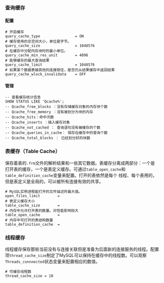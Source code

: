 ### 查询缓存

#### 配置

```properties
# 开启缓存
query_cache_type 				= ON
# 缓存使用的总空间大小，单位是字节。
query_cache_size 				= 1048576
# 在缓存中分配内存块时的最小单位。
query_cache_min_res_unit 		= 4096
# 能够缓存的最大查询结果
query_cache_limit 				= 1048576
# 如果某个数据表被其他的连接锁住，是否仍从结果缓存中返回结果
query_cache_wlock_invalidata	= OFF

```

#### 管理

```mysql
-- 查看缓存统计信息
SHOW STATUS LIKE 'Qcache%'; 
-- Qcache_free_blocks ：没有存储缓存对象的内存块个数
-- Qcache_free_memory ：没有被划分为块的内存
-- Qcache_hits：命中次数
-- Qcache_inserts ：插入缓存对象
-- Qcache_not_cached ： 查询语句没有被缓存的个数
-- Qcache_queries_in_cache： 保存在缓存中的查询个数
-- Qcache_total_blocks ： 已经划分好的块数
```

### 表缓存（Table Cache）

保存着表的`.frm`文件的解析结果和一些其它数据。表缓存分离成两部分：一个是打开表的缓存，一个是表定义缓存。可通过`table_open_cache`和`table_definition_cache`变量来配置。打开的表依然是每个 线程、每个表用的，但是表定义是全局的，可以被所有连接有效的共享。

```properties
# MySQL实例进程能打开的文件描述符最大值。
open_files_limit		=
# 表定义缓存大小
table_cache_size		=
# 内存中允许打开表的数量。对性能影响较大
table_open_cache		=
# 内存中可打开的表结构数量
table_definition_cache	=
```



### 线程缓存

线程缓存保存那些当前没有与连接关联但是准备为后面新的连接服务的线程。配置项`thread_cache_size`制定了MySQL可以保持在缓存中的线程数。可以观察`Threads_connnected`状态变量来配置相应的数值。

```properties
# 可缓存线程数
thread_cache_size = 10
```